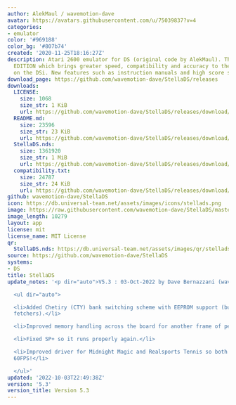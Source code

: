 ```yaml
---
author: AlekMaul / wavemotion-dave
avatar: https://avatars.githubusercontent.com/u/75039837?v=4
categories:
- emulator
color: '#969188'
color_bg: '#807b74'
created: '2020-11-25T18:16:27Z'
description: Atari 2600 emulator for DS (original code by AlekMaul). This is the PHOENIX
  EDITION which brings greater speed, compatibility and accuracy to the emulation
  on the DSi. New features such as instruction manuals and high score support included!
download_page: https://github.com/wavemotion-dave/StellaDS/releases
downloads:
  LICENSE:
    size: 1068
    size_str: 1 KiB
    url: https://github.com/wavemotion-dave/StellaDS/releases/download/5.3/LICENSE
  README.md:
    size: 23596
    size_str: 23 KiB
    url: https://github.com/wavemotion-dave/StellaDS/releases/download/5.3/README.md
  StellaDS.nds:
    size: 1361920
    size_str: 1 MiB
    url: https://github.com/wavemotion-dave/StellaDS/releases/download/5.3/StellaDS.nds
  compatibility.txt:
    size: 24787
    size_str: 24 KiB
    url: https://github.com/wavemotion-dave/StellaDS/releases/download/5.3/compatibility.txt
github: wavemotion-dave/StellaDS
icon: https://db.universal-team.net/assets/images/icons/stellads.png
image: https://raw.githubusercontent.com/wavemotion-dave/StellaDS/master/arm9/gfx/bgTop.png
image_length: 10279
layout: app
license: mit
license_name: MIT License
qr:
  StellaDS.nds: https://db.universal-team.net/assets/images/qr/stellads-nds.png
source: https://github.com/wavemotion-dave/StellaDS
systems:
- DS
title: StellaDS
update_notes: '<p dir="auto">V5.3 : 03-Oct-2022 by Dave Bernazzani (wavemotion)</p>

  <ul dir="auto">

  <li>Added Chetiry (CTY) bank switching scheme with EEPROM support (but no music
  fetchers).</li>

  <li>Improved memory handling across the board for another frame of performance.</li>

  <li>Fixed SP+ so it runs properly again.</li>

  <li>Improved driver for Midnight Magic and Realsports Tennis so both now run at
  60FPS!</li>

  </ul>'
updated: '2022-10-03T22:49:38Z'
version: '5.3'
version_title: Version 5.3
---
```

